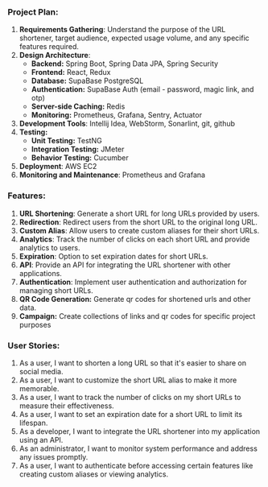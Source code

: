 ### Project Plan:

1. **Requirements Gathering**: Understand the purpose of the URL shortener, target audience, expected usage volume, and any specific features required.
2. **Design Architecture**: 
	- **Backend:** Spring Boot, Spring Data JPA, Spring Security
	- **Frontend:** React, Redux
	- **Database:** SupaBase PostgreSQL
	- **Authentication:** SupaBase Auth (email - password, magic link, and otp)
	- **Server-side Caching:** Redis
	- **Monitoring:** Prometheus, Grafana, Sentry, Actuator
1. **Development Tools**: Intellij Idea, WebStorm, Sonarlint, git, github
2. **Testing:**
	- **Unit Testing:** TestNG
	- **Integration Testing:** JMeter
	- **Behavior Testing:** Cucumber
1. **Deployment**: AWS EC2
2. **Monitoring and Maintenance**: Prometheus and Grafana

### Features:

1. **URL Shortening**: Generate a short URL for long URLs provided by users.
2. **Redirection**: Redirect users from the short URL to the original long URL.
3. **Custom Alias**: Allow users to create custom aliases for their short URLs.
4. **Analytics**: Track the number of clicks on each short URL and provide analytics to users.
5. **Expiration**: Option to set expiration dates for short URLs.
6. **API**: Provide an API for integrating the URL shortener with other applications.
7. **Authentication**: Implement user authentication and authorization for managing short URLs.
8. **QR Code Generation:** Generate qr codes for shortened urls and other data.
9. **Campaign:** Create collections of links and qr codes for specific project purposes

### User Stories:

1. As a user, I want to shorten a long URL so that it's easier to share on social media.
2. As a user, I want to customize the short URL alias to make it more memorable.
3. As a user, I want to track the number of clicks on my short URLs to measure their effectiveness.
4. As a user, I want to set an expiration date for a short URL to limit its lifespan.
5. As a developer, I want to integrate the URL shortener into my application using an API.
6. As an administrator, I want to monitor system performance and address any issues promptly.
7. As a user, I want to authenticate before accessing certain features like creating custom aliases or viewing analytics. 